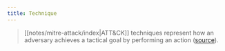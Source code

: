 ```yaml
---
title: Technique
---
```


> [[notes/mitre-attack/index|ATT&CK]] techniques represent how an adversary achieves a tactical goal by performing an action ([source](https://attack.mitre.org/techniques/enterprise/)).
